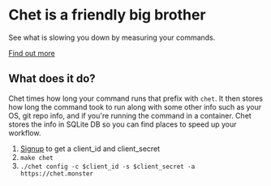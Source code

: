 # Chet is a friendly big brother

See what is slowing you down by measuring your commands.

[Find out more](https://chet.monster)

## What does it do?

Chet times how long your command runs that prefix with `chet`. It then stores how long the command took to run along with some other info such as your OS, git repo info, and if you're running the command in a container. Chet stores the info in SQLite DB so you can find places to speed up your workflow.

1. [Signup](https://chet.monster) to get a client_id and client_secret
2. `make chet`
3. `./chet config -c $client_id -s $client_secret -a https://chet.monster`
